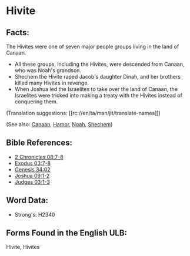 # Hivite

## Facts:

The Hivites were one of seven major people groups living in the land of Canaan.

* All these groups, including the Hivites, were descended from Canaan, who was Noah's grandson.
* Shechem the Hivite raped Jacob's daughter Dinah, and her brothers killed many Hivites in revenge.
* When Joshua led the Israelites to take over the land of Canaan, the Israelites were tricked into making a treaty with the Hivites instead of conquering them.

(Translation suggestions: [[rc://en/ta/man/jit/translate-names]])

(See also: [Canaan](../names/canaan.md), [Hamor](../names/hamor.md), [Noah](../names/noah.md), [Shechem](../names/shechem.md))

## Bible References:

* [2 Chronicles 08:7-8](rc://en/tn/help/2ch/08/07)
* [Exodus 03:7-8](rc://en/tn/help/exo/03/07)
* [Genesis 34:02](rc://en/tn/help/gen/34/02)
* [Joshua 09:1-2](rc://en/tn/help/jos/09/01)
* [Judges 03:1-3](rc://en/tn/help/jdg/03/01)

## Word Data:

* Strong's: H2340

## Forms Found in the English ULB:

Hivite, Hivites
